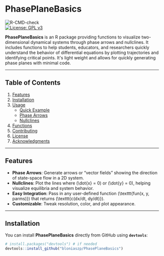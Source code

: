 # PhasePlaneBasics
![R-CMD-check](https://github.com/bloniaszp/PhasePlane1808/workflows/R-CMD-check/badge.svg)  
[![License: GPL v3](https://img.shields.io/badge/License-GPLv3-blue.svg)](https://www.gnu.org/licenses/gpl-3.0)

**PhasePlaneBasics** is an R package providing functions to visualize two-dimensional dynamical systems through phase arrows and nullclines. It includes functions to help students, educators, and researchers quickly understand the behavior of differential equations by plotting trajectories and identifying critical points. It's light weight and allows for quickly generating phase planes with minimal code.

---

## Table of Contents

1. [Features](#features)  
2. [Installation](#installation)  
3. [Usage](#usage)  
   - [Quick Example](#quick-example)  
   - [Phase Arrows](#phase-arrows)  
   - [Nullclines](#nullclines)  
4. [Functions](#functions)  
5. [Contributing](#contributing)  
6. [License](#license)  
7. [Acknowledgments](#acknowledgments)  

---

## Features

- **Phase Arrows**: Generate arrows or “vector fields” showing the direction of state-space flow in a 2D system.  
- **Nullclines**: Plot the lines where \(\dot{x} = 0\) or \(\dot{y} = 0\), helping visualize equilibria and system behavior.  
- **Easy Integration**: Pass in any user-defined function \(\texttt{fun(x, y, parms)}\) that returns \(\texttt{c(dx/dt, dy/dt)}\).  
- **Customizable**: Tweak resolution, color, and plot appearance.  
---

## Installation

You can install **PhasePlaneBasics** directly from GitHub using **`devtools`**:

```r
# install.packages("devtools") # if needed
devtools::install_github("bloniaszp/PhasePlaneBasics")





